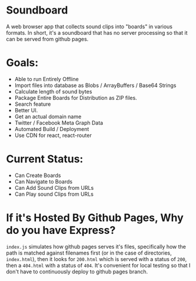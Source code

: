 # Soundboard

A web browser app that collects sound clips into "boards" in various formats.
In short, it's a soundboard that has no server processing so that it can be
served from github pages.

# Goals:
* Able to run Entirely Offline
* Import files into database as Blobs / ArrayBuffers / Base64 Strings
* Calculate length of sound bytes
* Package Entire Boards for Distribution as ZIP files.
* Search feature
* Better UI.
* Get an actual domain name
* Twitter / Facebook Meta Graph Data
* Automated Build / Deployment
* Use CDN for react, react-router

# Current Status:
* Can Create Boards
* Can Navigate to Boards
* Can Add Sound Clips from URLs
* Can Play sound Clips from URLs

# If it's Hosted By Github Pages, Why do you have Express?
`index.js` simulates how github pages serves it's files, specifically how the 
path is matched against filenames first (or in the case of directories, 
`index.html`), then it looks for `200.html` which is served with a status of 
`200`, then a `404.html` with a status of `404`. It's convenient for local 
testing so that I don't have to continuously deploy to github pages branch.
